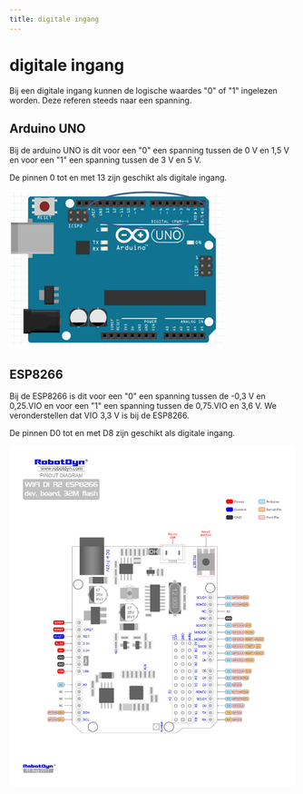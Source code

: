 ```yaml
---
title: digitale ingang
---
```


# digitale ingang

Bij een digitale ingang kunnen de logische waardes "0" of "1" ingelezen worden. Deze referen steeds naar een spanning.

## Arduino UNO 

Bij de arduino UNO is dit voor een "0" een spanning tussen de 0 V en 1,5 V en voor een "1" een spanning tussen de 3 V en 5 V.

De pinnen 0 tot en met 13 zijn geschikt als digitale ingang.

![Pinnen geschikt voor digitale invoer](./assets/digitale_invoer.png)

## ESP8266

Bij de ESP8266 is dit voor een "0" een spanning tussen de -0,3 V en 0,25.VIO en voor een "1" een spanning tussen de 0,75.VIO en 3,6 V. We veronderstellen dat VIO 3,3 V is bij de ESP8266.

De pinnen D0 tot en met D8 zijn geschikt als digitale ingang.

![Pinnen geschikt voor digitale invoer](./assets/ESP8266Pinlayout.jpg)